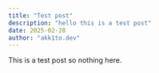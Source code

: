 ```yaml
---
title: "Test post"
description: "hello this is a test post"
date: 2025-02-28
author: "akk1to.dev"
---
```

This is a test post so nothing here.